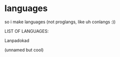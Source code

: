 # languages
so i make languages (not proglangs, like uh conlangs :))

LIST OF LANGUAGES:

Lanpadokad

(unnamed but cool)
